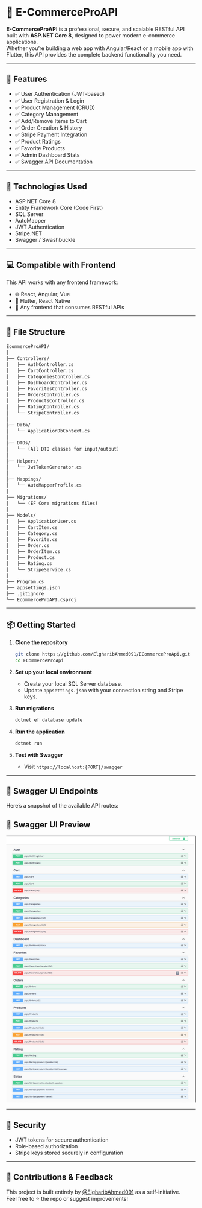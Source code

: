 # 🛒 E-CommerceProAPI

**E-CommerceProAPI** is a professional, secure, and scalable RESTful API built with **ASP.NET Core 8**, designed to power modern e-commerce applications.  
Whether you’re building a web app with Angular/React or a mobile app with Flutter, this API provides the complete backend functionality you need.

---

## 🚀 Features

- ✅ User Authentication (JWT-based)
- ✅ User Registration & Login
- ✅ Product Management (CRUD)
- ✅ Category Management
- ✅ Add/Remove Items to Cart
- ✅ Order Creation & History
- ✅ Stripe Payment Integration
- ✅ Product Ratings
- ✅ Favorite Products
- ✅ Admin Dashboard Stats
- ✅ Swagger API Documentation

---

## 🧰 Technologies Used

- ASP.NET Core 8
- Entity Framework Core (Code First)
- SQL Server
- AutoMapper
- JWT Authentication
- Stripe.NET
- Swagger / Swashbuckle

---

## 💻 Compatible with Frontend

This API works with any frontend framework:
- 🌐 React, Angular, Vue
- 📱 Flutter, React Native
- 🔗 Any frontend that consumes RESTful APIs

---

## 📂 File Structure

```
EcommerceProAPI/
│
├── Controllers/
│   ├── AuthController.cs
│   ├── CartController.cs
│   ├── CategoriesController.cs
│   ├── DashboardController.cs
│   ├── FavoritesController.cs
│   ├── OrdersController.cs
│   ├── ProductsController.cs
│   ├── RatingController.cs
│   └── StripeController.cs
│
├── Data/
│   └── ApplicationDbContext.cs
│
├── DTOs/
│   └── (All DTO classes for input/output)
│
├── Helpers/
│   └── JwtTokenGenerator.cs
│
├── Mappings/
│   └── AutoMapperProfile.cs
│
├── Migrations/
│   └── (EF Core migrations files)
│
├── Models/
│   ├── ApplicationUser.cs
│   ├── CartItem.cs
│   ├── Category.cs
│   ├── Favorite.cs
│   ├── Order.cs
│   ├── OrderItem.cs
│   ├── Product.cs
│   ├── Rating.cs
│   └── StripeService.cs
│
├── Program.cs
├── appsettings.json
├── .gitignore
└── EcommerceProAPI.csproj
```

---

## 📦 Getting Started

1. **Clone the repository**
   ```bash
   git clone https://github.com/ElgharibAhmed091/ECommerceProApi.git
   cd ECommerceProApi
   ```

2. **Set up your local environment**
   - Create your local SQL Server database.
   - Update `appsettings.json` with your connection string and Stripe keys.

3. **Run migrations**
   ```bash
   dotnet ef database update
   ```

4. **Run the application**
   ```bash
   dotnet run
   ```

5. **Test with Swagger**
   - Visit `https://localhost:{PORT}/swagger`

---

## 🧪 Swagger UI Endpoints

Here’s a snapshot of the available API routes:

## 📸 Swagger UI Preview

![Swagger UI](assets/swagger-endpoints.png)


---

## 🔐 Security

- JWT tokens for secure authentication
- Role-based authorization
- Stripe keys stored securely in configuration

---

## 🤝 Contributions & Feedback

This project is built entirely by [@ElgharibAhmed091](https://github.com/ElgharibAhmed091) as a self-initiative.  
Feel free to ⭐ the repo or suggest improvements!
